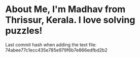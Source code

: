 # About Me, I'm Madhav from Thrissur, Kerala. I love solving puzzles!
Last commit hash when adding the text file: 74abee77c1ecc435e785e979f6b7e866edfbd2b2
